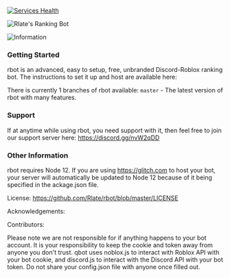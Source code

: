[![Services Health](https://njsc458wtkt.montastic.io/badge)](https://njsc458wtkt.montastic.io)

![Rlate's Ranking Bot](https://cdn.glitch.com/40380bdd-d7db-4c73-98f8-a996b1271403%2FRlate's%20Ranking%20Bots.PNG?v=1591143735310)

![Information](https://cdn.glitch.com/40380bdd-d7db-4c73-98f8-a996b1271403%2FInfo.PNG?v=1591144083856)
### Getting Started
rbot is an advanced, easy to setup, free, unbranded Discord-Roblox ranking bot. The instructions to set it up and host are available here:

There is currently 1 branches of rbot available:
`master` - The latest version of rbot with many features.

### Support
If at anytime while using rbot, you need support with it, then feel free to join our support server here: https://discord.gg/nvW2qDD

### Other Information
rbot requires Node 12. If you are using https://glitch.com to host your bot, your server will automatically be updated to Node 12 because of it being specified in the ackage.json file.

License: https://github.com/Rlate/rbot/blob/master/LICENSE

Acknowledgements:

Contributors:

Please note we are not responsible for if anything happens to your bot account. It is your responsibility to keep the cookie and token away from anyone you don't trust. qbot uses noblox.js to interact with Roblox API with your bot cookie, and discord.js to interact with the Discord API with your bot token. Do not share your config.json file with anyone once filled out.
